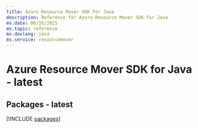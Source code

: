 ```yaml
---
title: Azure Resource Mover SDK for Java
description: Reference for Azure Resource Mover SDK for Java
ms.date: 06/26/2025
ms.topic: reference
ms.devlang: java
ms.service: resourcemover
---
```

# Azure Resource Mover SDK for Java - latest
## Packages - latest
[!INCLUDE [packages](resource-mover-index.md)]